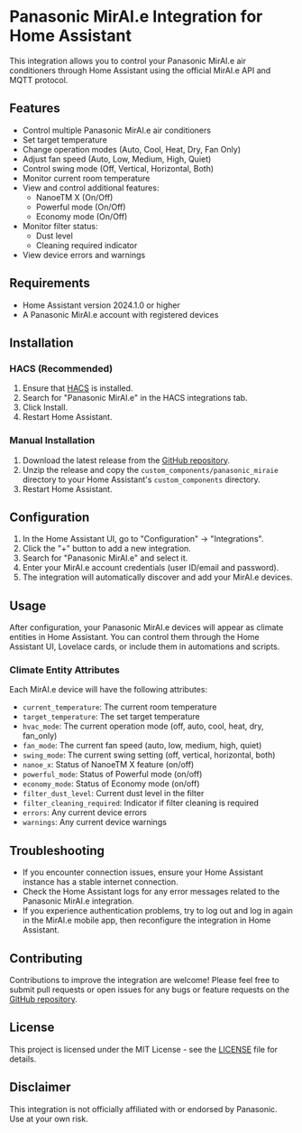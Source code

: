 # Panasonic MirAI.e Integration for Home Assistant

This integration allows you to control your Panasonic MirAI.e air conditioners through Home Assistant using the official MirAI.e API and MQTT protocol.

## Features

- Control multiple Panasonic MirAI.e air conditioners
- Set target temperature
- Change operation modes (Auto, Cool, Heat, Dry, Fan Only)
- Adjust fan speed (Auto, Low, Medium, High, Quiet)
- Control swing mode (Off, Vertical, Horizontal, Both)
- Monitor current room temperature
- View and control additional features:
  - NanoeTM X (On/Off)
  - Powerful mode (On/Off)
  - Economy mode (On/Off)
- Monitor filter status:
  - Dust level
  - Cleaning required indicator
- View device errors and warnings

## Requirements

- Home Assistant version 2024.1.0 or higher
- A Panasonic MirAI.e account with registered devices

## Installation

### HACS (Recommended)

1. Ensure that [HACS](https://hacs.xyz/) is installed.
2. Search for "Panasonic MirAI.e" in the HACS integrations tab.
3. Click Install.
4. Restart Home Assistant.

### Manual Installation

1. Download the latest release from the [GitHub repository](https://github.com/chrissmartin/hass-panasonic-miraie).
2. Unzip the release and copy the `custom_components/panasonic_miraie` directory to your Home Assistant's `custom_components` directory.
3. Restart Home Assistant.

## Configuration

1. In the Home Assistant UI, go to "Configuration" -> "Integrations".
2. Click the "+" button to add a new integration.
3. Search for "Panasonic MirAI.e" and select it.
4. Enter your MirAI.e account credentials (user ID/email and password).
5. The integration will automatically discover and add your MirAI.e devices.

## Usage

After configuration, your Panasonic MirAI.e devices will appear as climate entities in Home Assistant. You can control them through the Home Assistant UI, Lovelace cards, or include them in automations and scripts.

### Climate Entity Attributes

Each MirAI.e device will have the following attributes:

- `current_temperature`: The current room temperature
- `target_temperature`: The set target temperature
- `hvac_mode`: The current operation mode (off, auto, cool, heat, dry, fan_only)
- `fan_mode`: The current fan speed (auto, low, medium, high, quiet)
- `swing_mode`: The current swing setting (off, vertical, horizontal, both)
- `nanoe_x`: Status of NanoeTM X feature (on/off)
- `powerful_mode`: Status of Powerful mode (on/off)
- `economy_mode`: Status of Economy mode (on/off)
- `filter_dust_level`: Current dust level in the filter
- `filter_cleaning_required`: Indicator if filter cleaning is required
- `errors`: Any current device errors
- `warnings`: Any current device warnings

## Troubleshooting

- If you encounter connection issues, ensure your Home Assistant instance has a stable internet connection.
- Check the Home Assistant logs for any error messages related to the Panasonic MirAI.e integration.
- If you experience authentication problems, try to log out and log in again in the MirAI.e mobile app, then reconfigure the integration in Home Assistant.

## Contributing

Contributions to improve the integration are welcome! Please feel free to submit pull requests or open issues for any bugs or feature requests on the [GitHub repository](https://github.com/chrissmartin/hass-panasonic-miraie).

## License

This project is licensed under the MIT License - see the [LICENSE](LICENSE) file for details.

## Disclaimer

This integration is not officially affiliated with or endorsed by Panasonic. Use at your own risk.
